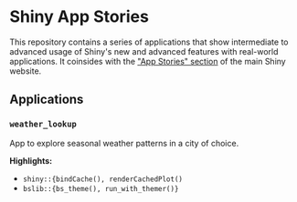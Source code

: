 # Shiny App Stories

This repository contains a series of applications that show intermediate to advanced usage of Shiny's new and advanced features with real-world applications. It coinsides with the ["App Stories" section](https://shiny.rstudio.com/app-stories/) of the main Shiny website.

## Applications

### `weather_lookup` 
App to explore seasonal weather patterns in a city of choice. 

__Highlights:__

- `shiny::{bindCache(), renderCachedPlot()`
- `bslib::{bs_theme(), run_with_themer()}`
  
